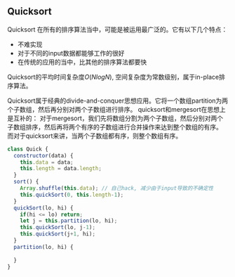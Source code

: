 ## Quicksort
Quicksort 在所有的排序算法当中，可能是被运用最广泛的。它有以下几个特点：
- 不难实现
- 对于不同的input数据都能够工作的很好
- 在传统的应用的当中，比其他的排序算法都要快

Quicksort的平均时间复杂度$O(NlogN)$, 空间复杂度为常数级别，属于in-place排序算法。

Quicksort属于经典的divide-and-conquer思想应用。它将一个数组partition为两个子数组，然后再分别对两个子数组进行排序。
quicksort和mergesort在思想上是互补的：
对于mergesort，我们先将数组分割为两个子数组，然后分别对两个子数组排序，然后再将两个有序的子数组进行合并操作来达到整个数组的有序。
而对于quicksort来讲，当两个子数组都有序，则整个数组有序。

```javascript
class Quick {
  constructor(data) {
    this.data = data;
    this.length = data.length;
  }
  sort() {
    Array.shuffle(this.data); // 自己hack, 减少由于input导致的不确定性
    this.quickSort(0, this.length-1);
  }
  quickSort(lo, hi) {
    if(hi <= lo) return;
    let j = this.partition(lo, hi);
    this.quickSort(lo, j-1);
    this.quickSort(j+1, hi);
  }
  partition(lo, hi) {
    
  }
}

```
